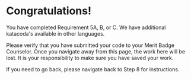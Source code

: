 # Congratulations!

You have completed Requirement 5A, B, or C.  We have additional katacoda's available in other languages. 

Please verify that you have submitted your code to your Merit Badge Counselor.  Once you navigate away from this page, the work here will be lost.  It is your responsibility to make sure you have saved your work.

If you need to go back, please navigate back to Step 8 for instructions.